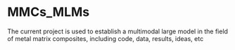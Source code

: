 # MMCs_MLMs
The current project is used to establish a multimodal large model in the field of metal matrix composites, including code, data, results, ideas, etc
